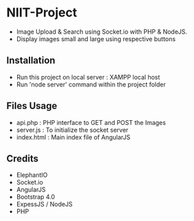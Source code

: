 # NIIT-Project

- Image Upload & Search using Socket.io with PHP & NodeJS.
- Display images small and large using respective buttons


## Installation

- Run this project on local server : XAMPP local host
- Run 'node server' command within the project folder


## Files Usage

- api.php : PHP interface to GET and POST the Images
- server.js : To initialize the socket server
- index.html : Main index file of AngularJS


## Credits

- ElephantIO
- Socket.io
- AngularJS
- Bootstrap 4.0
- ExpessJS / NodeJS
- PHP
